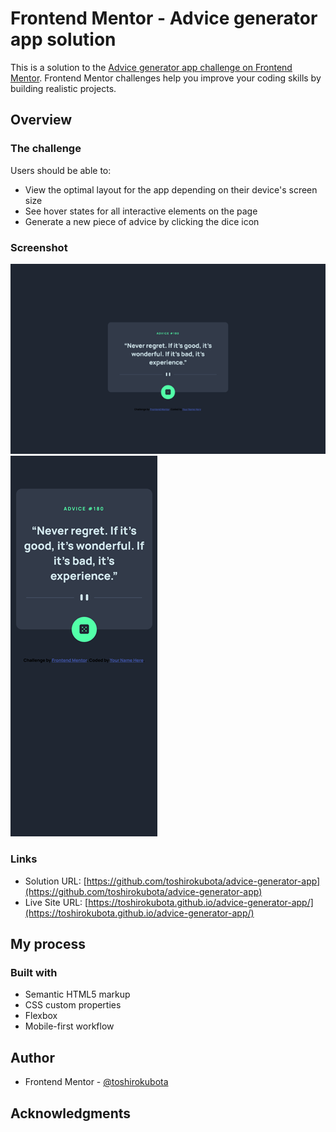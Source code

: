 # Frontend Mentor - Advice generator app solution

This is a solution to the [Advice generator app challenge on Frontend Mentor](https://www.frontendmentor.io/challenges/advice-generator-app-QdUG-13db). Frontend Mentor challenges help you improve your coding skills by building realistic projects.

## Overview

### The challenge

Users should be able to:

- View the optimal layout for the app depending on their device's screen size
- See hover states for all interactive elements on the page
- Generate a new piece of advice by clicking the dice icon

### Screenshot

![screenshot - Desktop version](./screenshotDesktop.png)
![screenshot - Mobile version](./screenshotMobile.png)

### Links

- Solution URL: [https://github.com/toshirokubota/advice-generator-app](https://github.com/toshirokubota/advice-generator-app)
- Live Site URL: [https://toshirokubota.github.io/advice-generator-app/](https://toshirokubota.github.io/advice-generator-app/)

## My process

### Built with

- Semantic HTML5 markup
- CSS custom properties
- Flexbox
- Mobile-first workflow

## Author

- Frontend Mentor - [@toshirokubota](https://www.frontendmentor.io/profile/toshirokubota)

## Acknowledgments
